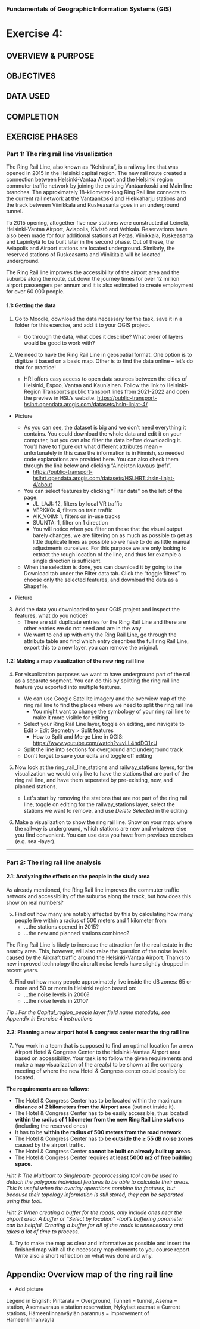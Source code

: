 ### Fundamentals of Geographic Information Systems (GIS)

# Exercise 4: 

## OVERVIEW & PURPOSE

## OBJECTIVES

## DATA USED

## COMPLETION

## EXERCISE PHASES

### Part 1: The ring rail line visualization
The Ring Rail Line, also known as “Kehärata”, is a railway line that was opened in 2015 in the Helsinki capital region. The new rail route created a connection between Helsinki-Vantaa Airport and the Helsinki region commuter traffic network by joining the existing Vantaankoski and Main line branches. The approximately 18-kilometer-long Ring Rail line connects to the current rail network at the Vantaankoski and Hiekkaharju stations and the track between Viinikkala and Ruskeasanta goes in an underground tunnel.

To 2015 opening, altogether five new stations were constructed at Leinelä, Helsinki-Vantaa Airport, Aviapolis, Kivistö and Vehkala. Reservations have also been made for four additional stations at Petas, Viinikkala, Ruskeasanta and Lapinkylä to be built later in the second phase. Out of these, the Aviapolis and Airport stations are located underground. Similarly, the reserved stations of Ruskeasanta and Viinikkala will be located underground.

The Ring Rail line improves the accessibility of the airport area and the suburbs along the route, cut down the journey times for over 12 million airport passengers per annum and it is also estimated to create employment for over 60 000 people.

#### 1.1: Getting the data
1. Go to Moodle, download the data necessary for the task, save it in a folder for this exercise, and add it to your QGIS project. 
	- Go through the data, what does it describe? What order of layers would be good to work with?

3. We need to have the Ring Rail Line in geospatial format. One option is to digitize it based on a basic map. Other is to find the data online – let’s do that for practice!
	- HRI offers easy access to open data sources between the cities of Helsinki, Espoo, Vantaa and Kauniainen. Follow the link to Helsinki-Region Transport’s public transport lines from 2021-2022 and open the preview in HSL’s website. https://public-transport-hslhrt.opendata.arcgis.com/datasets/hsln-linjat-4/

- Picture 

	- As you can see, the dataset is big and we don’t need everything it contains. You could download the whole data and edit it on your computer, but you can also filter the data before downloading it. You’d have to figure out what different attributes mean – unfortunately in this case the information is in Finnish, so needed code explanations are provided here. You can also check them through the link below and clicking “Aineiston kuvaus (pdf)”.
		- https://public-transport-hslhrt.opendata.arcgis.com/datasets/HSLHRT::hsln-linjat-4/about
	- You can select features by clicking “Filter data” on the left of the page.
		- JL_LAJI: 12, filters by local VR traffic
		- VERKKO: 4, filters on train traffic
		- AIK_VOIM: 1, filters on in-use tracks
		- SUUNTA: 1, filter on 1 direction
		- You will notice when you filter on these that the visual output barely changes, we are filtering on as much as possible to get as little duplicate lines as possible so we have to do as little manual adjustments ourselves. For this purpose we are only looking to extract the rough location of the line, and thus for example a single direction is sufficient. 
	- When the selection is done, you can download it by going to the Download tab under the Filter data tab. Click the “toggle filters” to choose only the selected features, and download the data as a Shapefile. 

- Picture 

3. Add the data you downloaded to your QGIS project and inspect the features, what do you notice? 
	- There are still duplicate entries for the Ring Rail Line and there are other entries we do not need and are in the way
	- We want to end up with only the Ring Rail Line, go through the attribute table and find which entry describes the full ring Rail Line, export this to a new layer, you can remove the original. 

#### 1.2: Making a map visualization of the new ring rail line
4. For visualization purposes we want to have underground part of the rail as a separate segment. You can do this by splitting the ring rail line feature you exported into multiple features. 
	- We can use Google Satellite imagery and the overview map of the ring rail line to find the places where we need to split the ring rail line
		- You might want to change the symbology of your ring rail line to make it more visible for editing
	- Select your Ring Rail Line layer, toggle on editing, and navigate to Edit > Edit Geometry > Split features
		- How to Split and Merge Line in QGIS: https://www.youtube.com/watch?v=vLL4hdDO1zU
	- Split the line into sections for overground and underground track
	- Don't forget to save your edits and toggle off editing

5. Now look at the ring_rail_line_stations and railway_stations layers, for the visualization we would only like to have the stations that are part of the ring rail line, and have them seperated by pre-existing, new, and planned stations. 
	- Let's start by removing the stations that are not part of the ring rail line, toggle on editing for the railway_stations layer, select the stations we want to remove, and use *Delete Selected* in the editing 

7. Make a visualization to show the ring rail line. Show on your map: where the railway is underground, which stations are new and whatever else you find convenient. You can use data you have from previous exercises (e.g. sea -layer).

---

### Part 2: The ring rail line analysis
#### 2.1: Analyzing the effects on the people in the study area
As already mentioned, the Ring Rail line improves the commuter traffic network and accessibility of the suburbs along the track, but how does this show on real numbers?

5. Find out how many are notably affected by this by calculating how many people live within a radius of 500 meters and 1 kilometer from
	- ...the stations opened in 2015?
	- ...the new and planned stations combined?

The Ring Rail Line is likely to increase the attraction for the real estate in the nearby area. This, however, will also raise the question of the noise levels caused by the Aircraft traffic around the Helsinki-Vantaa Airport. Thanks to new improved technology the aircraft noise levels have slightly dropped in recent years.

6. Find out how many people approximately live inside the dB zones: 65 or more and 50 or more in Helsinki region based on:
	- ...the noise levels in 2006?
	- ...the noise levels in 2010?

*Tip : For the Capital_region_people layer field name metadata, see Appendix in Exercise 4 instructions*

#### 2.2: Planning a new airport hotel & congress center near the ring rail line
7. You work in a team that is supposed to find an optimal location for a new Airport Hotel & Congress Center to the Helsinki-Vantaa Airport area based on accessibility. Your task is to follow the given requirements and make a map visualization of the area(s) to be shown at the company meeting of where the new Hotel & Congress center could possibly be located.

**The requirements are as follows**:
- The Hotel & Congress Center has to be located within the maximum **distance of 2 kilometers from the Airport area** (but not inside it).
- The Hotel & Congress Center has to be easily accessible, thus located **within the radius of 1 kilometer from the new Ring Rail Line stations** (including the reserved ones)
- It has to be **within the radius of 500 meters from the road network**.
- The Hotel & Congress Center has to be **outside the ≥ 55 dB noise zones** caused by the airport traffic.
- The Hotel & Congress Center **cannot be built on already built up areas**.
- The Hotel & Congress Center requires **at least 5000 m2 of free building space**.

*Hint 1: The Multipart to Singlepart- geoprocessing tool can be used to detach the polygons individual features to be able to calculate their areas. This is useful when the overlay operations combine the features, but because their topology information is still stored, they can be separated using this tool.*

*Hint 2: When creating a buffer for the roads, only include ones near the airport area. A buffer or “Select by location” -tool’s buffering parameter can be helpful. Creating a buffer for all of the roads is unnecessary and takes a lot of time to process.*

8. Try to make the map as clear and informative as possible and insert the finished map with all the necessary map elements to you course report. Write also a short reflection on what was done and why.

## Appendix: Overview map of the ring rail line

- Add picture

Legend in English: Pintarata = Overground, Tunneli = tunnel, Asema = station, Asemavaraus = station reservation, Nykyiset asemat = Current stations, Hämeenlinnanväylän parannus = improvement of Hämeenlinnanväylä



<!--stackedit_data:
eyJkaXNjdXNzaW9ucyI6eyJFdFByYk5zWUdNWWhPWXRSIjp7In
N0YXJ0IjoxNDUyLCJlbmQiOjE0NTgsInRleHQiOiJNb29kbGUi
fSwicjFuaW14MW1CdWx6YVhkViI6eyJzdGFydCI6MjE1NiwiZW
5kIjoyMTY1LCJ0ZXh0IjoiLSBQaWN0dXJlIn0sIkNVTHg0QmVW
RFZzMm5GSUEiOnsic3RhcnQiOjM1MjYsImVuZCI6MzUzNSwidG
V4dCI6Ii0gUGljdHVyZSJ9LCJHMTlOS0JJTGloREF2ME5FIjp7
InN0YXJ0Ijo0MDE5LCJlbmQiOjQ3NzgsInRleHQiOiI0LiBGb3
IgdmlzdWFsaXphdGlvbiBwdXJwb3NlcyB3ZSB3YW50IHRvIGhh
dmUgdW5kZXJncm91bmQgcGFydCBvZiB0aGUgcmFpbCBhcyBh4o
CmIn0sIkw0MmtOUERvR0NjcEZTdGsiOnsic3RhcnQiOjUyMzMs
ImVuZCI6NTQ2NiwidGV4dCI6IjUuIE1ha2UgYSB2aXN1YWxpem
F0aW9uIHRvIHNob3cgdGhlIHJpbmcgcmFpbCBsaW5lLiBTaG93
IG9uIHlvdXIgbWFwOiB3aGVyZSB0aGXigKYifSwiVlZoRndjYT
RQcVlPRXREQiI6eyJzdGFydCI6NTUxOCwiZW5kIjo1NTc2LCJ0
ZXh0IjoiMi4xOiBBbmFseXppbmcgdGhlIGVmZmVjdHMgb24gdG
hlIHBlb3BsZSBpbiB0aGUgc3R1ZHkgYXJlYSJ9LCJYQTNndVBG
R2FJb245b0dKIjp7InN0YXJ0Ijo1NzQ3LCJlbmQiOjU4ODMsIn
RleHQiOiI1LiBGaW5kIG91dCBob3cgbWFueSBhcmUgbm90YWJs
eSBhZmZlY3RlZCBieSB0aGlzIGJ5IGNhbGN1bGF0aW5nIGhvdy
BtYW55IHBlb3Bs4oCmIn0sIm14SXl2d29SUExmRFlZVTMiOnsi
c3RhcnQiOjYyOTIsImVuZCI6NjQxNCwidGV4dCI6IjYuIEZpbm
Qgb3V0IGhvdyBtYW55IHBlb3BsZSBhcHByb3hpbWF0ZWx5IGxp
dmUgaW5zaWRlIHRoZSBkQiB6b25lczogNjUgb3IgbW9yZeKApi
J9LCJueVhqS0t5czBwRlBDVW5uIjp7InN0YXJ0Ijo4NTQ1LCJl
bmQiOjg1NTgsInRleHQiOiItIEFkZCBwaWN0dXJlIn0sInJqbU
1Xa0xJYTBGWTVqQVQiOnsic3RhcnQiOjcwMzAsImVuZCI6Nzcy
MywidGV4dCI6IioqVGhlIHJlcXVpcmVtZW50cyBhcmUgYXMgZm
9sbG93cyoqOlxuLSBUaGUgSG90ZWwgJiBDb25ncmVzcyBDZW50
ZXIgaGFzIHRvIGJlIGxv4oCmIn0sIk4xSDBkRXhnU0FtQ3ZaMl
giOnsic3RhcnQiOjM4OTcsImVuZCI6MzkwMywidGV4dCI6ImV4
cG9ydCJ9fSwiY29tbWVudHMiOnsiSHUxb2w3R2lGNmhCdDNjSS
I6eyJkaXNjdXNzaW9uSWQiOiJFdFByYk5zWUdNWWhPWXRSIiwi
c3ViIjoiZ2g6NDAzMDQ3ODgiLCJ0ZXh0IjoiQ29ycmVjdCIsIm
NyZWF0ZWQiOjE2ODY4OTg0MDY4MTJ9LCJJdUc3aE5hT2k0Uklh
ZktlIjp7ImRpc2N1c3Npb25JZCI6InIxbmlteDFtQnVsemFYZF
YiLCJzdWIiOiJnaDo0MDMwNDc4OCIsInRleHQiOiJBZGQgcGlj
dHVyZSIsImNyZWF0ZWQiOjE2ODY4OTg3NTU5NDB9LCJXSE9hbE
d4NWh5dkVKOENFIjp7ImRpc2N1c3Npb25JZCI6IkNVTHg0QmVW
RFZzMm5GSUEiLCJzdWIiOiJnaDo0MDMwNDc4OCIsInRleHQiOi
JBZGQgcGljdHVyZSIsImNyZWF0ZWQiOjE2ODY4OTg3ODc4MDV9
LCJ0ZXowbTJhdDN6WExmWHJjIjp7ImRpc2N1c3Npb25JZCI6Ik
cxOU5LQklMaWhEQXYwTkUiLCJzdWIiOiJnaDo0MDMwNDc4OCIs
InRleHQiOiJXcml0ZSB0aGlzIG91dCB3aXRoIG1vcmUgaW5zdH
J1Y3Rpb25zLCBlLmcuIHJlbWluZCBob3cgdG8gZGlnaXRpemUs
IGhvdyB0byBlZGl0IGV4aXN0aW5nIGZlYXR1cmVzLCBldGMiLC
JjcmVhdGVkIjoxNjg2ODk4OTI1MzE3fSwiRU5aY0pwNHRGdlhx
enliRiI6eyJkaXNjdXNzaW9uSWQiOiJHMTlOS0JJTGloREF2ME
5FIiwic3ViIjoiZ2g6NDAzMDQ3ODgiLCJ0ZXh0IjoiVGVzdCB0
aGlzIHNlY3Rpb24gd2hlbiB3cml0aW5nIHNpbmNlIGl0IHdhcy
B0cmlja3kgd2hlbiBJIGRpZCBpdCIsImNyZWF0ZWQiOjE2ODY4
OTg5NDAwOTN9LCJpczg0Z09jRnprRHd0TXlWIjp7ImRpc2N1c3
Npb25JZCI6Ikw0MmtOUERvR0NjcEZTdGsiLCJzdWIiOiJnaDo0
MDMwNDc4OCIsInRleHQiOiJHaXZlIHNvbWUgbW9yZSBoaW50cy
BvbiBob3cgdG8gZG8gdGhpcyIsImNyZWF0ZWQiOjE2ODY4OTkw
MDkwMTN9LCJHVU1tQ1RKaEt4azRQU2lOIjp7ImRpc2N1c3Npb2
5JZCI6IlZWaEZ3Y2E0UHFZT0V0REIiLCJzdWIiOiJnaDo0MDMw
NDc4OCIsInRleHQiOiJBZGQgc2VjdGlvbiBpbiBtb29kbGUgd2
hlcmUgdG8gZmlsbCBpbiBhbnN3ZXJzIGZvciB0aGVzZSIsImNy
ZWF0ZWQiOjE2ODY4OTkyNDQ5OTd9LCJabTZZNlZBRDc1RnVjTX
ZYIjp7ImRpc2N1c3Npb25JZCI6IlhBM2d1UEZHYUlvbjlvR0oi
LCJzdWIiOiJnaDo0MDMwNDc4OCIsInRleHQiOiJXcml0ZSBvdX
QgaG93IHRvIGRvIHRoaXM6IHRoZWlyIGZpcnN0IHRpbWUgZG9p
bmcgYnVmZmVyIGFuYWx5c2lzIiwiY3JlYXRlZCI6MTY4Njg5OT
I3ODYyOX0sIjZpbDdpU2VCSTNOVE1Cb3EiOnsiZGlzY3Vzc2lv
bklkIjoibXhJeXZ3b1JQTGZEWVlVMyIsInN1YiI6ImdoOjQwMz
A0Nzg4IiwidGV4dCI6IldyaXRlIG91dCBob3cgdG8gZG8gdGhp
czogdGhlaXIgZmlycyB0dGltZSBkb2luZyBidWZmZXIgYW5hbH
lzaXMiLCJjcmVhdGVkIjoxNjg2ODk5Mjk3NzMzfSwiVUJaaWtK
TGExWmp5ZWpobSI6eyJkaXNjdXNzaW9uSWQiOiJueVhqS0t5cz
BwRlBDVW5uIiwic3ViIjoiZ2g6NDAzMDQ3ODgiLCJ0ZXh0Ijoi
QWRkIHBpY3R1cmUiLCJjcmVhdGVkIjoxNjg2ODk5NTkzMDA1fS
wiZnJ0MUZ3YVBHQnV1TUhnSSI6eyJkaXNjdXNzaW9uSWQiOiJy
am1NV2tMSWEwRlk1akFUIiwic3ViIjoiZ2g6NDAzMDQ3ODgiLC
J0ZXh0IjoiRnVsbHkgZXhwbGFpbiBob3cgdGhleSBkbyB0aGlz
IiwiY3JlYXRlZCI6MTY4Njg5OTYwNTAwNX0sIjJFY09JUkZGTG
E1WGk5Um0iOnsiZGlzY3Vzc2lvbklkIjoiTjFIMGRFeGdTQW1D
dloyWCIsInN1YiI6ImdoOjQwMzA0Nzg4IiwidGV4dCI6IkFkZC
BoaW50IiwiY3JlYXRlZCI6MTY4Njk4MzAxOTI5MH19LCJoaXN0
b3J5IjpbLTIxMzgwNjE5MDksMjAxMTk5NjcxMCwxNzAwMjMzOD
E5LDUxMTk5OTkyMiwxODcyMTA2NjE2LC01NDg2NjI0MCwyMDM4
MjQ2MDE4LC0yOTM2OTQ3OTEsLTEzODAxNTEyODgsNzMwOTk4MT
E2XX0=
-->